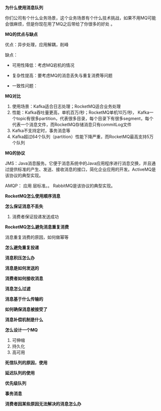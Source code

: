  **为什么使用消息队列**

 你们公司有个什么业务场景，这个业务场景有个什么技术挑战，如果不用MQ可能会很麻烦，但是你现在用了MQ之后带给了你很多的好处 。



**MQ的优点与缺点**

优点：异步处理，应用解耦，削峰

缺点：

* 可用性降低：考虑MQ宕机的情况

* 复杂性提高：要考虑MQ的消息丢失与重复消费等问题
* 一致性问题：



**MQ对比**

1. 使用场景：Kafka适合日志处理；RocketMQ适合业务处理
2. 性能：Kafka吞吐量更高，单机百万/秒；RocketMQ单机10万/秒， Kafka一个topic有很多partition，代表很多目录，每个目录下有很多segment，每个代表一个消息文件，而RocketMQ存储消息只有commitLog文件 
3.  Kafka不支持定时，事务消息等
4.  Kafka超过64个队列（partition）性能下降严重，而RocketMQ最高支持5万个队列   



**MQ的协议**

JMS：Java消息服务。它便于消息系统中的Java应用程序进行消息交换，并且通过提供标准的产生、发送、接收消息的接口，简化企业应用的开发。ActiveMQ是该协议的典型实现。

 AMQP： 应用 层标准。。 RabbitMQ是该协议的典型实现。



**RocketMQ怎么使用顺序消息**



**怎么保证消息不丢失**

1. 消费者保证投递发送成功



**RocketMQ怎么避免消息重复消费**

消息重复消费的原因，如何做幂等



**怎么避免重复投递**



**消息积压怎么办**



**消息是如何发送的**



**消费者如何接收消息**



**消息怎么过滤**



**消息基于什么传输的**



**如何确保消息被接受了**



**消息补偿机制是什么**



**怎么设计一个MQ**

1. 可伸缩
2. 持久化
3. 高可用



**死信队列的原因，使用**



**延迟队列的使用**



**优先级队列**



**事务消息**



**消费者因某些原因无法解决的消息怎么办**